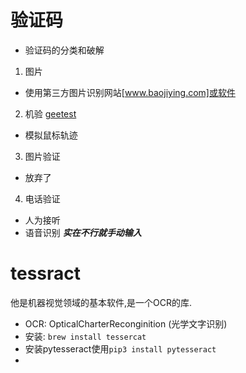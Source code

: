 # 验证码
-  验证码的分类和破解
1. 图片
  - 使用第三方图片识别网站[www.baojiying.com]或软件
2. 机验 [geetest](https://www.geetest.com/)
  - 模拟鼠标轨迹
3. 图片验证
  - 放弃了
4. 电话验证
  - 人为接听
  - 语音识别
  ***实在不行就手动输入***

# tessract
  他是机器视觉领域的基本软件,是一个OCR的库.
- OCR: OpticalCharterReconginition (光学文字识别)
- 安装: ```brew install tessercat```
- 安装pytesseract使用```pip3 install pytesseract```
- 
